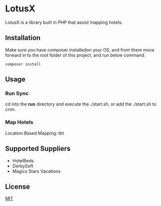# LotusX

LotusX is a library built in PHP that assist mapping hotels.

## Installation

Make sure you have composer installedon your OS, and from there move forward in to the root folder of this project, and run below command.

```
composer install 
```

## Usage
### Run Sync ###
cd into the **run** directory and execute the ./start.sh, or add the ./start.sh to cron.

### Map Hotels ###
Location Based Mapping: tbt

## Supported Suppliers
* HotelBeds
* DerbySoft
* Magics Stars Vacations

## License

[MIT](https://github.com/nishanths/license/blob/master/LICENSE)